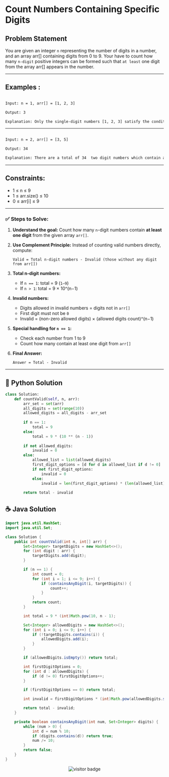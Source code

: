 # **Count Numbers Containing Specific Digits**

## Problem Statement

You are given an integer `n` representing the number of digits in a number, and an array arr[] containing digits from 0 to 9. Your have to count how many `n-digit` positive integers can be formed such that `at least` one digit from the array arr[] appears in the number.

---

## **Examples :**

```bash

Input: n = 1, arr[] = [1, 2, 3]

Output: 3

Explanation: Only the single-digit numbers [1, 2, 3] satisfy the condition.

```
---

```bash

Input: n = 2, arr[] = [3, 5]

Output: 34

Explanation: There are a total of 34  two digit numbers which contain atleast  one out of  [3, 5].

```
---

## **Constraints:**
- 1 ≤ n ≤ 9
- 1 ≤ arr.size() ≤ 10
- 0 ≤ arr[i] ≤ 9

---

### **✅ Steps to Solve:**

1. **Understand the goal:**
   Count how many `n`-digit numbers contain **at least one digit** from the given array `arr[]`.

2. **Use Complement Principle:**
   Instead of counting valid numbers directly, compute:

   ```
   Valid = Total n-digit numbers - Invalid (those without any digit from arr[])
   ```

3. **Total n-digit numbers:**

   * If `n == 1`: total = 9 (`1–9`)
   * If `n > 1`: total = 9 × 10^(n−1)

4. **Invalid numbers:**

   * Digits allowed in invalid numbers = digits not in `arr[]`
   * First digit must not be `0`
   * Invalid = (non-zero allowed digits) × (allowed digits count)^(n−1)

5. **Special handling for `n == 1`:**

   * Check each number from 1 to 9
   * Count how many contain at least one digit from `arr[]`

6. **Final Answer:**

   ```
   Answer = Total - Invalid
   ```


---

## 🐍 Python Solution

```python
class Solution:
    def countValid(self, n, arr):
        arr_set = set(arr)
        all_digits = set(range(10))
        allowed_digits = all_digits - arr_set
    
        if n == 1:
            total = 9
        else:
            total = 9 * (10 ** (n - 1))
    
        if not allowed_digits:
            invalid = 0
        else:
            allowed_list = list(allowed_digits)
            first_digit_options = [d for d in allowed_list if d != 0]
            if not first_digit_options:
                invalid = 0
            else:
                invalid = len(first_digit_options) * (len(allowed_list) ** (n - 1))
    
        return total - invalid


```
## ☕️ Java Solution

```java
import java.util.HashSet;
import java.util.Set;

class Solution {
    public int countValid(int n, int[] arr) {
        Set<Integer> targetDigits = new HashSet<>();
        for (int digit : arr) {
            targetDigits.add(digit);
        }

        if (n == 1) {
            int count = 0;
            for (int i = 1; i <= 9; i++) {
                if (containsAnyDigit(i, targetDigits)) {
                    count++;
                }
            }
            return count;
        }

        int total = 9 * (int)Math.pow(10, n - 1);

        Set<Integer> allowedDigits = new HashSet<>();
        for (int i = 0; i <= 9; i++) {
            if (!targetDigits.contains(i)) {
                allowedDigits.add(i);
            }
        }

        if (allowedDigits.isEmpty()) return total;

        int firstDigitOptions = 0;
        for (int d : allowedDigits) {
            if (d != 0) firstDigitOptions++;
        }

        if (firstDigitOptions == 0) return total;

        int invalid = firstDigitOptions * (int)Math.pow(allowedDigits.size(), n - 1);

        return total - invalid;
    }

    private boolean containsAnyDigit(int num, Set<Integer> digits) {
        while (num > 0) {
            int d = num % 10;
            if (digits.contains(d)) return true;
            num /= 10;
        }
        return false;
    }
}

```
<p align="center">
  <img src="https://visitor-badge.laobi.icu/badge?page_id=second-largest-problem" alt="visitor badge"/>

</p>

